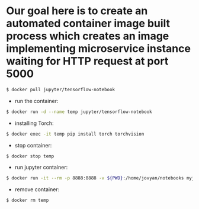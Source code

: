 # Our goal here is to create an automated container image built process which creates an image implementing microservice instance waiting for HTTP request at port 5000  
```bash
$ docker pull jupyter/tensorflow-notebook
```

- run the container:
```bash
$ docker run -d --name temp jupyter/tensorflow-notebook
```

- installing Torch:
```bash
$ docker exec -it temp pip install torch torchvision
```

- stop container:
```bash
$ docker stop temp
```

- run jupyter container:
```bash
$ docker run -it --rm -p 8888:8888 -v ${PWD}:/home/jovyan/notebooks myjupyter:torch
```

- remove container:
```bash
$ docker rm temp
```